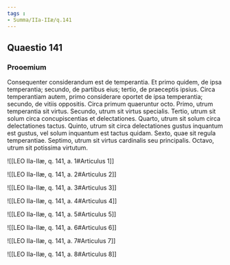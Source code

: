 ```yaml
---
tags : 
- Summa/IIa-IIæ/q.141
---
```


## Quaestio 141

### Prooemium

Consequenter considerandum est de temperantia. Et primo quidem, de ipsa temperantia; secundo, de partibus eius; tertio, de praeceptis ipsius. Circa temperantiam autem, primo considerare oportet de ipsa temperantia; secundo, de vitiis oppositis. Circa primum quaeruntur octo. Primo, utrum temperantia sit virtus. Secundo, utrum sit virtus specialis. Tertio, utrum sit solum circa concupiscentias et delectationes. Quarto, utrum sit solum circa delectationes tactus. Quinto, utrum sit circa delectationes gustus inquantum est gustus, vel solum inquantum est tactus quidam. Sexto, quae sit regula temperantiae. Septimo, utrum sit virtus cardinalis seu principalis. Octavo, utrum sit potissima virtutum.

![[LEO IIa-IIæ, q. 141, a. 1#Articulus 1]]

![[LEO IIa-IIæ, q. 141, a. 2#Articulus 2]]

![[LEO IIa-IIæ, q. 141, a. 3#Articulus 3]]

![[LEO IIa-IIæ, q. 141, a. 4#Articulus 4]]

![[LEO IIa-IIæ, q. 141, a. 5#Articulus 5]]

![[LEO IIa-IIæ, q. 141, a. 6#Articulus 6]]

![[LEO IIa-IIæ, q. 141, a. 7#Articulus 7]]

![[LEO IIa-IIæ, q. 141, a. 8#Articulus 8]]

